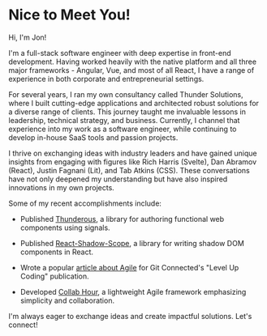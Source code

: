 # Nice to Meet You!

Hi, I'm Jon!

I'm a full-stack software engineer with deep expertise in front-end development. Having worked heavily with the native platform and all three major frameworks - Angular, Vue, and most of all React, I have a range of experience in both corporate and entrepreneurial settings.

For several years, I ran my own consultancy called Thunder Solutions, where I built cutting-edge applications and architected robust solutions for a diverse range of clients. This journey taught me invaluable lessons in leadership, technical strategy, and business. Currently, I channel that experience into my work as a software engineer, while continuing to develop in-house SaaS tools and passion projects.

I thrive on exchanging ideas with industry leaders and have gained unique insights from engaging with figures like Rich Harris (Svelte), Dan Abramov (React), Justin Fagnani (Lit), and Tab Atkins (CSS). These conversations have not only deepened my understanding but have also inspired innovations in my own projects.

Some of my recent accomplishments include:

- Published [Thunderous](https://thunderous.dev/), a library for authoring functional web components using signals.

- Published [React-Shadow-Scope](https://www.npmjs.com/package/react-shadow-scope), a library for writing shadow DOM components in React.

- Wrote a popular [article about Agile](https://levelup.gitconnected.com/agile-sucks-8e504ed68ce7) for Git Connected's "Level Up Coding" publication.

- Developed [Collab Hour](https://collabhouragile.org/), a lightweight Agile framework emphasizing simplicity and collaboration.

I'm always eager to exchange ideas and create impactful solutions. Let's connect!
